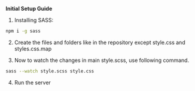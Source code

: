 **Initial Setup Guide**

1. Installing SASS:
```bash
npm i -g sass
```

2. Create the files and folders like in the repository except style.css and styles.css.map

3. Now to watch the changes in main style.scss, use following command.
```bash
sass --watch style.scss style.css
```

4. Run the server

